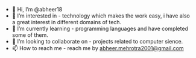 - 👋 Hi, I’m @abheer18
- 👀 I’m interested in - technology which makes the work easy, i have also a great interest in different domains of tech.
- 🌱 I’m currently learning - programming languages and have completed some of them.
- 💞️ I’m looking to collaborate on - projects related to computer sience.
- 📫 How to reach me  - reach me by abheer.mehrotra2001@gmail.com

<!---
abheer18/abheer18 is a ✨ special ✨ repository because its `README.md` (this file) appears on your GitHub profile.
You can click the Preview link to take a look at your changes.
--->
